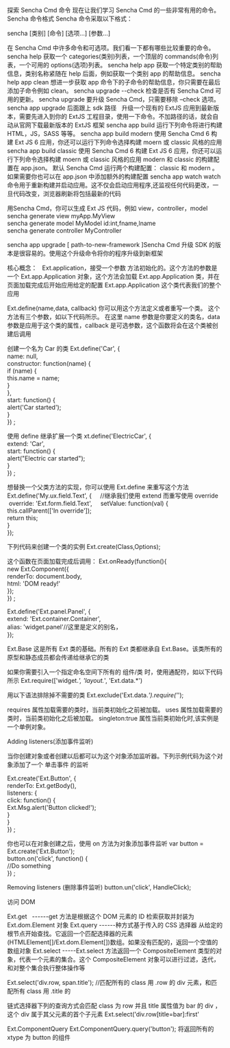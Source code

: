 探索 Sencha Cmd 命令
现在让我们学习 Sencha Cmd 的一些非常有用的命令。
Sencha 命令格式
Sencha 命令采取以下格式：

sencha [类别] [命令] [选项…] [参数…]

在 Sencha Cmd 中许多命令和可选项。我们看一下都有哪些比较重要的命令。
sencha help  获取一个 categories(类别)列表，一个顶层的 commands(命令)列表，一个可用的 options(选项)列表。
sencha help app  获取一个特定类别的帮助信息，类别名称紧随在 help 后面，例如获取一个类别 app 的帮助信息。
sencha help app clean 想进一步获取 app 命令下的子命令的帮助信息，你只需要在最后添加子命令例如 clean。
sencha upgrade --check 检查是否有 Sencha Cmd 可用的更新。
sencha upgrade 要升级 Sencha Cmd，只需要移除 –check 选项。
sencha app upgrade 后面跟上 sdk 路径   升级一个现有的 ExtJS 应用到最新版本，需要先进入到你的 ExtJS 工程目录，使用一下命令。不加路径的话，就会自动从官网下载最新版本的 ExtJS 框架
sencha app build 运行下列命令将进行构建 HTML，JS，SASS 等等。
sencha app build modern  使用 Sencha Cmd 6 构建 Ext JS 6 应用，你还可以运行下列命令选择构建 moern 或 classic 风格的应用
sencha app build classic 使用 Sencha Cmd 6 构建 Ext JS 6 应用，你还可以运行下列命令选择构建 moern 或 classic 风格的应用
modern 和 classic 的构建配置在 app.json。 默认 Sencha Cmd 运行两个构建配置： classic 和 modern 。如果需要你也可以在 app.json 中添加额外的构建配置
sencha app watch  watch 命令用于重新构建并启动应用。这不仅会启动应用程序,还监视任何代码更改，一旦代码改变，浏览器刷新将包括最新的代码

用Sencha Cmd，你可以生成 Ext JS 代码，例如 view，controller，model
sencha generate view myApp.MyView    
sencha generate model MyModel id:int,fname,lname     
sencha generate controller MyController  

sencha app upgrade [ path-to-new-framework ]Sencha Cmd 升级 SDK 的版本是很容易的。使用这个升级命令将你的程序升级到新框架






核心概念：
   Ext.application，接受一个参数 方法初始化的。这个方法的参数是一个 Ext.app.Application 对象，这个方法会加载 Ext.app.Application 类，并在页面加载完成后开始应用给定的配置 Ext.app.Application 这个类代表我们的整个应用
   
   Ext.define(name,data, callback) 你可以用这个方法定义或者重写一个类。 这个方法有三个参数，如以下代码所示。 在这里 name 参数是你要定义的类名，data 参数是应用于这个类的属性，callback 是可选参数，这个函数将会在这个类被创建后调用
   
   创建一个名为 Car 的类
   Ext.define('Car', {     
    name: null,  
    constructor: function(name) {       
        if (name) {         
            this.name = name;       
        }  
    },  
    start: function() {       
        alert('Car started');  
    }  
}) ;

使用 define 继承扩展一个类
xt.define('ElectricCar', {     
    extend: 'Car',     
    start: function() {  
        alert("Electric car started");  
    }  
}) ; 

想替换一个父类方法的实现，你可以使用 Ext.define 来重写这个方法
Ext.define('My.ux.field.Text', { 
     //继承我们使用 extend 而重写使用 override
    override: 'Ext.form.field.Text',     
    setValue: function(val) {       
        this.callParent(['In override']);       
        return this;  
    }  
}); 




下列代码来创建一个类的实例
Ext.create(Class,Options); 

这个函数在页面加载完成后调用：
Ext.onReady(function(){     
    new Ext.Component({       
        renderTo: document.body,       
        html: 'DOM ready!'  
    });  
}) ; 

Ext.define('Ext.panel.Panel', {  
    extend: 'Ext.container.Container',  
    alias: 'widget.panel'//这里是定义的别名，  
});  

Ext.Base
这是所有 Ext 类的基础。所有的 Ext 类都继承自 Ext.Base。该类所有的原型和静态成员都会传递给继承它的类

如果你需要引入一个指定命名空间下所有的 组件/类 时，使用通配符，如以下代码所示
Ext.require(['widget.*', 'layout.*', 'Ext.data.*')

用以下语法排除掉不需要的类
Ext.exclude('Ext.data.*').require('*');

requires 属性加载需要的类时，当前类初始化之前被加载。
uses 属性加载需要的类时，当前类初始化之后被加载。
singleton:true 属性当前类初始化时,该实例是一个单例对象。


Adding listeners(添加事件监听)

当你创建对象或者创建以后都可以为这个对象添加监听器。下列示例代码为这个对象添加了一个 单击事件 的监听

Ext.create('Ext.Button', {     
    renderTo: Ext.getBody(),     
    listeners: {       
        click: function() {  
            Ext.Msg.alert('Button clicked!');  
        }  
    }  
}) ;  

你也可以在对象创建之后，使用 on 方法为对象添加事件监听
var button = Ext.create('Ext.Button');  
button.on('click', function() {  
   //Do something  
}) ; 

Removing listeners (删除事件监听)
button.un('click', HandleClick);  

访问 DOM

Ext.get   ------get 方法是根据这个 DOM 元素的 ID 检索获取并封装为 Ext.dom.Element 对象
Ext.query ------种方式基于传入的 CSS 选择器 从给定的根节点开始查找。它返回一个匹配选择器的元素(HTMLElement[]/Ext.dom.Element[])数组。如果没有匹配的，返回一个空值的数组对象
Ext.select -----Ext.select 方法返回一个 CompositeElement 类型的对象，代表一个元素的集合。这个 CompositeElement 对象可以进行过滤，迭代，和对整个集合执行整体操作等

Ext.select('div.row, span.title'); //匹配所有的 class 用 .row 的 div 元素，和匹配所有 class 用 .title 的

链式选择器下列的查询方式会匹配 class 为 row 并且 title 属性值为 bar 的 div ，这个 div 属于其父元素的首个子元素
Ext.select('div.row[title=bar]:first'

Ext.ComponentQuery
Ext.ComponentQuery.query('button');  将返回所有的 xtype 为 button 的组件







